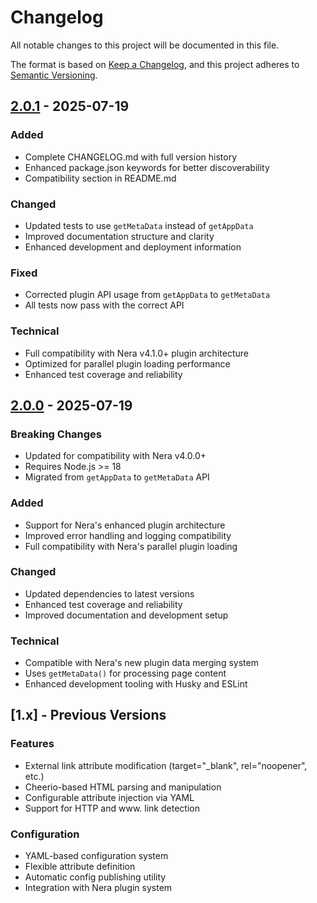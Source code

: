 # Changelog

All notable changes to this project will be documented in this file.

The format is based on [Keep a Changelog](https://keepachangelog.com/en/1.0.0/),
and this project adheres to [Semantic Versioning](https://semver.org/spec/v2.0.0.html).

## [2.0.1] - 2025-07-19

### Added

-   Complete CHANGELOG.md with full version history
-   Enhanced package.json keywords for better discoverability
-   Compatibility section in README.md

### Changed

-   Updated tests to use `getMetaData` instead of `getAppData`
-   Improved documentation structure and clarity
-   Enhanced development and deployment information

### Fixed

-   Corrected plugin API usage from `getAppData` to `getMetaData`
-   All tests now pass with the correct API

### Technical

-   Full compatibility with Nera v4.1.0+ plugin architecture
-   Optimized for parallel plugin loading performance
-   Enhanced test coverage and reliability

## [2.0.0] - 2025-07-19

### Breaking Changes

-   Updated for compatibility with Nera v4.0.0+
-   Requires Node.js >= 18
-   Migrated from `getAppData` to `getMetaData` API

### Added

-   Support for Nera's enhanced plugin architecture
-   Improved error handling and logging compatibility
-   Full compatibility with Nera's parallel plugin loading

### Changed

-   Updated dependencies to latest versions
-   Enhanced test coverage and reliability
-   Improved documentation and development setup

### Technical

-   Compatible with Nera's new plugin data merging system
-   Uses `getMetaData()` for processing page content
-   Enhanced development tooling with Husky and ESLint

## [1.x] - Previous Versions

### Features

-   External link attribute modification (target="\_blank", rel="noopener", etc.)
-   Cheerio-based HTML parsing and manipulation
-   Configurable attribute injection via YAML
-   Support for HTTP and www. link detection

### Configuration

-   YAML-based configuration system
-   Flexible attribute definition
-   Automatic config publishing utility
-   Integration with Nera plugin system

[2.0.1]: https://github.com/seebaermichi/nera-plugin-link-attributes/compare/v2.0.0...v2.0.1
[2.0.0]: https://github.com/seebaermichi/nera-plugin-link-attributes/compare/v1.0.0...v2.0.0
